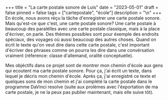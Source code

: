 +++
title = "La carte postale sonore de Luis"
date = "2023-05-01"
draft = false
pinned = false
tags = ["cartepostale", "école"]
description = "\n"
+++
En école, nous avons réçu la tâche d'enregistrer une carte postale sonore. Mais qu'est-ce que c'est, une carte postale sonore?
Une carte postale à beaucoup des paralélles avec une carte postale classique, mais à la place d'écriver, on parle. Des thèmes possibles sont pour éxemple des endroits spéciaux, des voyages où aussi beaucoup des autres choses. Quand on écrit le texte qu'on veut dire dans cette carte postale, c'est important d'écriver des phrases comme on pourra les dire dans une convérsation vraiment (réference: classe d'allemand, oralité conceptuelle).

Mes objéctifs dans ce projet sont de montrer mon chemin d'école aux gens qui ecoutent ma carte postale sonore. Pour ça, j'ai écrit un texte, dans lequel je décris mon chemin d'école. Après ça, j'ai enregistré ce texte et quelques sons de mon chemin et j'ai complété la carte postale dans le programme DaVinci resolve (suite aux prolèmes avec l'éxportation de ma carte postale, je ne la peux pas publier maintenant, mais elle suive tôt).